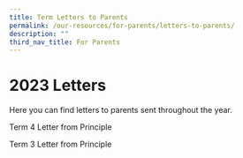 ```yaml
---
title: Term Letters to Parents
permalink: /our-resources/for-parents/letters-to-parents/
description: ""
third_nav_title: For Parents
---
```

# 2023 Letters

Here you can find letters to parents sent throughout the year.

Term 4 Letter from Principle

Term 3 Letter from Principle
